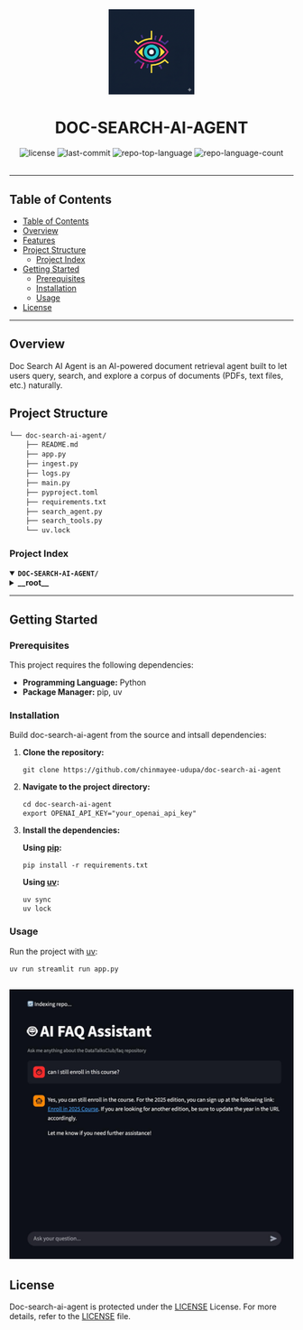 <div id="top">

<!-- HEADER STYLE: CLASSIC -->
<div align="center">

<img src="assets/purple.png" width="30%" style="position: relative; top: 0; right: 0;" alt="Project Logo"/>

# DOC-SEARCH-AI-AGENT

<em></em>

<!-- BADGES -->
<img src="https://img.shields.io/github/license/chinmayee-udupa/doc-search-ai-agent?style=default&logo=opensourceinitiative&logoColor=white&color=FF4B4B" alt="license">
<img src="https://img.shields.io/github/last-commit/chinmayee-udupa/doc-search-ai-agent?style=default&logo=git&logoColor=white&color=FF4B4B" alt="last-commit">
<img src="https://img.shields.io/github/languages/top/chinmayee-udupa/doc-search-ai-agent?style=default&color=FF4B4B" alt="repo-top-language">
<img src="https://img.shields.io/github/languages/count/chinmayee-udupa/doc-search-ai-agent?style=default&color=FF4B4B" alt="repo-language-count">

<!-- default option, no dependency badges. -->


<!-- default option, no dependency badges. -->

</div>
<br>

---

## Table of Contents

- [Table of Contents](#table-of-contents)
- [Overview](#overview)
- [Features](#features)
- [Project Structure](#project-structure)
    - [Project Index](#project-index)
- [Getting Started](#getting-started)
    - [Prerequisites](#prerequisites)
    - [Installation](#installation)
    - [Usage](#usage)
- [License](#license)

---

## Overview
Doc Search AI Agent is an AI-powered document retrieval agent built to let users query, search, and explore a corpus of documents (PDFs, text files, etc.) naturally.

## Project Structure

```sh
└── doc-search-ai-agent/
    ├── README.md
    ├── app.py
    ├── ingest.py
    ├── logs.py
    ├── main.py
    ├── pyproject.toml
    ├── requirements.txt
    ├── search_agent.py
    ├── search_tools.py
    └── uv.lock
```

### Project Index

<details open>
	<summary><b><code>DOC-SEARCH-AI-AGENT/</code></b></summary>
	<!-- __root__ Submodule -->
	<details>
		<summary><b>__root__</b></summary>
		<blockquote>
			<div class='directory-path' style='padding: 8px 0; color: #666;'>
				<code><b>⦿ __root__</b></code>
			<table style='width: 100%; border-collapse: collapse;'>
			<thead>
				<tr style='background-color: #f8f9fa;'>
					<th style='width: 30%; text-align: left; padding: 8px;'>File Name</th>
					<th style='text-align: left; padding: 8px;'>Summary</th>
				</tr>
			</thead>
				<tr style='border-bottom: 1px solid #eee;'>
					<td style='padding: 8px;'><b><a href='https://github.com/chinmayee-udupa/doc-search-ai-agent/blob/master/ingest.py'>ingest.py</a></b></td>
					<td style='padding: 8px;'>Contains functions for reading repository data and indexing it.</code></td>
				</tr>
				<tr style='border-bottom: 1px solid #eee;'>
					<td style='padding: 8px;'><b><a href='https://github.com/chinmayee-udupa/doc-search-ai-agent/blob/master/search_tools.py'>search_tools.py</a></b></td>
					<td style='padding: 8px;'>Contains functions for searching and retrieving documents from the index.</code></td>
				</tr>
				<tr style='border-bottom: 1px solid #eee;'>
					<td style='padding: 8px;'><b><a href='https://github.com/chinmayee-udupa/doc-search-ai-agent/blob/master/requirements.txt'>requirements.txt</a></b></td>
					<td style='padding: 8px;'>Lists the dependencies required for this project.</code></td>
				</tr>
				<tr style='border-bottom: 1px solid #eee;'>
					<td style='padding: 8px;'><b><a href='https://github.com/chinmayee-udupa/doc-search-ai-agent/blob/master/pyproject.toml'>pyproject.toml</a></b></td>
					<td style='padding: 8px;'>Specifies the project's Python environment and dependencies.</code></td>
				</tr>
				<tr style='border-bottom: 1px solid #eee;'>
					<td style='padding: 8px;'><b><a href='https://github.com/chinmayee-udupa/doc-search-ai-agent/blob/master/logs.py'>logs.py</a></b></td>
					<td style='padding: 8px;'>Contains functions for logging events.</code></td>
				</tr>
				<tr style='border-bottom: 1px solid #eee;'>
					<td style='padding: 8px;'><b><a href='https://github.com/chinmayee-udupa/doc-search-ai-agent/blob/master/app.py'>app.py</a></b></td>
					<td style='padding: 8px;'>Contains the main application code for this project.</code></td>
				</tr>
				<tr style='border-bottom: 1px solid #eee;'>
					<td style='padding: 8px;'><b><a href='https://github.com/chinmayee-udupa/doc-search-ai-agent/blob/master/main.py'>main.py</a></b></td>
					<td style='padding: 8px;'>Contains the main entry point for this project.</code></td>
				</tr>
				<tr style='border-bottom: 1px solid #eee;'>
					<td style='padding: 8px;'><b><a href='https://github.com/chinmayee-udupa/doc-search-ai-agent/blob/master/search_agent.py'>search_agent.py</a></b></td>
					<td style='padding: 8px;'>Contains functions for initializing and interacting with the search agent.</code></td>
				</tr>
			</table>
		</blockquote>
	</details>
</details>

---

## Getting Started

### Prerequisites

This project requires the following dependencies:

- **Programming Language:** Python
- **Package Manager:** pip, uv

### Installation

Build doc-search-ai-agent from the source and intsall dependencies:

1. **Clone the repository:**

    ```
    git clone https://github.com/chinmayee-udupa/doc-search-ai-agent
    ```

2. **Navigate to the project directory:**

    ```
    cd doc-search-ai-agent
	export OPENAI_API_KEY="your_openai_api_key"
    ```

3. **Install the dependencies:**

	**Using [pip](https://pypi.org/project/pip/):**

	```
	pip install -r requirements.txt
	```

	**Using [uv](https://docs.astral.sh/uv/):**

	```
	uv sync
    uv lock
	```

### Usage

Run the project with [uv](https://docs.astral.sh/uv/):
```
uv run streamlit run app.py
```

![Chat Screen](assets/stream-lit-home.jpeg)
---


## License

Doc-search-ai-agent is protected under the [LICENSE](https://choosealicense.com/licenses) License. For more details, refer to the [LICENSE](https://choosealicense.com/licenses/) file.


